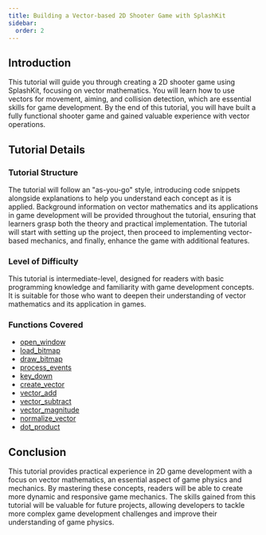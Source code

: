 ```yaml
---
title: Building a Vector-based 2D Shooter Game with SplashKit
sidebar:
  order: 2
---
```


## Introduction

This tutorial will guide you through creating a 2D shooter game using SplashKit, focusing on vector mathematics. You will learn how to use vectors for movement, aiming, and collision detection, which are essential skills for game development. By the end of this tutorial, you will have built a fully functional shooter game and gained valuable experience with vector operations.

## Tutorial Details

### Tutorial Structure

The tutorial will follow an "as-you-go" style, introducing code snippets alongside explanations to help you understand each concept as it is applied. Background information on vector mathematics and its applications in game development will be provided throughout the tutorial, ensuring that learners grasp both the theory and practical implementation. The tutorial will start with setting up the project, then proceed to implementing vector-based mechanics, and finally, enhance the game with additional features.

### Level of Difficulty

This tutorial is intermediate-level, designed for readers with basic programming knowledge and familiarity with game development concepts. It is suitable for those who want to deepen their understanding of vector mathematics and its application in games.

### Functions Covered

- [open_window](https://splashkit.io/api/windows/#open-window)
- [load_bitmap](https://splashkit.io/api/graphics/#load-bitmap)
- [draw_bitmap](https://splashkit.io/api/graphics/#draw-bitmap)
- [process_events](https://splashkit.io/api/input/#process-events)
- [key_down](https://splashkit.io/api/input/#key-down)
- [create_vector](https://splashkit.io/documentation/create_vector)
- [vector_add](https://splashkit.io/api/physics/#vector-add)
- [vector_subtract](https://splashkit.io/api/physics/#vector-subtract)
- [vector_magnitude](https://splashkit.io/api/physics/#vector-magnitude)
- [normalize_vector](https://splashkit.io/api/physics/#vector-normal)
- [dot_product](https://splashkit.io/api/physics/#dot-product)

## Conclusion

This tutorial provides practical experience in 2D game development with a focus on vector mathematics, an essential aspect of game physics and mechanics. By mastering these concepts, readers will be able to create more dynamic and responsive game mechanics. The skills gained from this tutorial will be valuable for future projects, allowing developers to tackle more complex game development challenges and improve their understanding of game physics.
